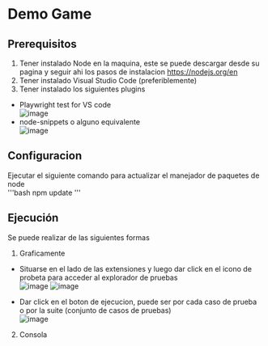 # Demo Game

## Prerequisitos
1. Tener instalado Node en la maquina, este se puede descargar desde su pagina y seguir ahi los pasos de instalacion https://nodejs.org/en
2. Tener instalado Visual Studio Code (preferiblemente)
3. Tener instalado los siguientes plugins <br>
  - Playwright test for VS code <br>
  ![image](https://github.com/chrisedg10/demoGame/assets/76143358/bf173e74-4df9-400c-90ab-46addfaf1304)
  - node-snippets o alguno equivalente <br>
  ![image](https://github.com/chrisedg10/demoGame/assets/76143358/48121f51-b29f-4143-8d71-01066d860e40)

## Configuracion
Ejecutar el siguiente comando para actualizar el manejador de paquetes de node <br>
'''bash
npm update
'''

## Ejecución
Se puede realizar de las siguientes formas <br>
1. Graficamente <br>
- Situarse en el lado de las extensiones y luego dar click en el icono de probeta para acceder al explorador de pruebas<br>
![image](https://github.com/chrisedg10/demoGame/assets/76143358/3d375126-d3c9-45e4-8fee-26e649f3499d)
![image](https://github.com/chrisedg10/demoGame/assets/76143358/1c7d8f2d-4aa3-4b00-b111-19395d34066e) <br>

- Dar click en el boton de ejecucion, puede ser por cada caso de prueba o por la suite (conjunto de casos de pruebas)<br>
![image](https://github.com/chrisedg10/demoGame/assets/76143358/0203018c-945d-481a-8431-b22658710996)


2. Consola <br>

